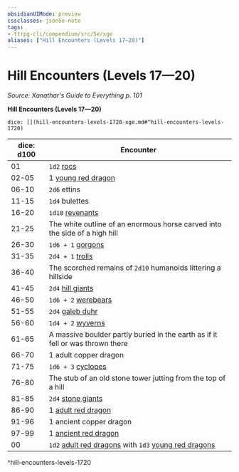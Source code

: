 ```yaml
---
obsidianUIMode: preview
cssclasses: json5e-note
tags:
- ttrpg-cli/compendium/src/5e/xge
aliases: ["Hill Encounters (Levels 17—20)"]
---
```

# Hill Encounters (Levels 17—20)
*Source: Xanathar's Guide to Everything p. 101* 

**Hill Encounters (Levels 17—20)**

`dice: [](hill-encounters-levels-1720-xge.md#^hill-encounters-levels-1720)`

| dice: d100 | Encounter |
|------------|-----------|
| 01 | `1d2` [rocs](roc.md) |
| 02-05 | 1 [young red dragon](young-red-dragon.md) |
| 06-10 | `2d6` ettins |
| 11-15 | `1d4` bulettes |
| 16-20 | `1d10` [revenants](revenant.md) |
| 21-25 | The white outline of an enormous horse carved into the side of a high hill |
| 26-30 | `1d6 + 1` [gorgons](gorgon.md) |
| 31-35 | `2d4 + 1` [trolls](troll.md) |
| 36-40 | The scorched remains of `2d10` humanoids littering a hillside |
| 41-45 | `2d4` [hill giants](hill-giant.md) |
| 46-50 | `1d6 + 2` [werebears](werebear.md) |
| 51-55 | `2d4` [galeb duhr](galeb-duhr.md) |
| 56-60 | `1d4 + 2` [wyverns](wyvern.md) |
| 61-65 | A massive boulder partly buried in the earth as if it fell or was thrown there |
| 66-70 | 1 adult copper dragon |
| 71-75 | `1d6 + 3` [cyclopes](cyclops.md) |
| 76-80 | The stub of an old stone tower jutting from the top of a hill |
| 81-85 | `2d4` [stone giants](stone-giant.md) |
| 86-90 | 1 [adult red dragon](adult-red-dragon.md) |
| 91-96 | 1 ancient copper dragon |
| 97-99 | 1 [ancient red dragon](ancient-red-dragon.md) |
| 00 | `1d2` [adult red dragons](adult-red-dragon.md) with `1d3` [young red dragons](young-red-dragon.md) |
^hill-encounters-levels-1720